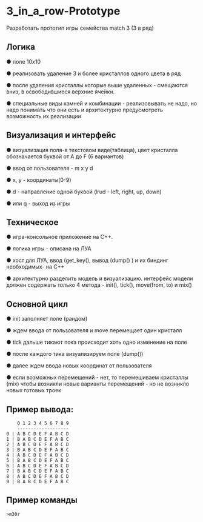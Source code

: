 # 3_in_a_row-Prototype
Разработать прототип игры семейства match 3 (3 в ряд)

## Логика

● поле 10x10

● реализовать удаление 3 и более кристаллов одного цвета в ряд

● после удаления кристаллы которые выше удаленных - смещаются вниз, в освободившиеся верхние ячейки.
  
● специальные виды камней и комбинации - реализовывать не надо, но надо понимать что они есть и архитектурно предусмотреть возможность их реализации


## Визуализация и интерфейс

● визуализация поля-в текстовом виде(таблица), цвет кристалла обозначается буквой от A до F (6 вариантов)
  
● ввод от пользователя - m x y d
  
● x, у - координаты(0-9)
  
● d - направление одной буквой (lrud - left, right, up, down)
  
● или q - выход из игры


## Техническое

● игра-консольное приложение на С++.

● логика игры - описана на ЛУА

● хост для ЛУА, ввод (get_key(), вывод (dump() ) и их биндинг необходимых- на С++
  
● архитектурно разделить модель и визуализацию. интерфейс модели должен содержать только 4 метода - init(), tick(), move(from, to) и mix()
  
  
## Основной цикл

● init заполняет поле (рандом)

● ждем ввода от пользователя и move перемещает один кристалл

● tick дальше тикают пока происходит хоть одно изменение на поле

● после каждого тика визуализируем поле (dump())

● далее ждем ввода новых координат от пользователя

● если возможных перемещений - нет, то перемешиваем кристаллы (mix) чтобы возникли новые варианты перемещений - но не возникло новых готовых троек
  
## Пример вывода:

```
    0 1 2 3 4 5 6 7 8 9
    -------------------
0 | A B C D E F A B C D
1 | В A B C D E F A B C
2 | A B C D E F A B C D
3 | В A B C D E F A B C
4 | A B C D E F A B C D
5 | В A B C D E F A B C
6 | A B C D E F A B C D
7 | В A B C D E F A B C
8 | A B C D E F A B C D
9 | В A B C D E F A B C
```

## Пример команды

```
>m30r
```
